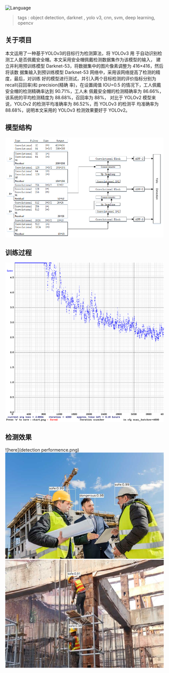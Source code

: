  ![Language](https://img.shields.io/badge/language-opencv--4.20-blue)

 > tags : object detection, darknet , yolo v3, cnn, svm, deep learning, opencv


## 关于项目
本文运用了一种基于YOLOv3的目标行为检测算法，将 YOLOv3 用
于自动识别检测工人是否佩戴安全帽。本文采用安全帽佩戴检测数据集作为该模型的输入，
建立并利用预训练模型 Darknet-53，将数据集中的图片像素调整为 416×416，然后将该数
据集输入到预训练模型 Darknet-53 网络中，采用该网络提高了检测的精度，最后，对训练
好的模型进行测试，并引入两个目标检测的评价指标分别为 recall(召回率)和 precision(精确
率)，在设置阈值 IOU=0.5 的情况下，工人佩戴安全帽的检测精确率达到 90.71%，工人未
佩戴安全帽的检测精确率为 86.66%，该系统的平均检测精度为 88.68%，召回率为 88%，
对比于 YOLOv2 模型来说，YOLOv2 的检测平均准确率为 86.52%，而 YOLOv3 的检测平
均准确率为88.68%，说明本文采用的 YOLOv3 检测效果要好于 YOLOv2。

## 模型结构
![here](architecture.png) 
## 训练过程
![here](chart_yolov3.png) 
## 检测效果
![here](detection performence.png) 
![here](result1.png) 
![here](result2.png) 

